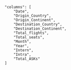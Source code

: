     "columns": [
        "Date",
        "Origin_Country",
        "Origin_Continent",
        "Destination_Country",
        "Destination_Continent",
        "Total_flights",
        "Total_seats",
        "Month",
        "Year",
        "Intern",
        "Intra",
        "Total_ASKs"
    ]